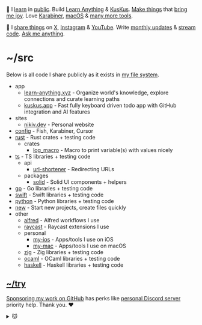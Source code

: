 👋 I [learn](https://wiki.nikiv.dev/sharing/everything-I-know) in [public](https://wiki.nikiv.dev/). Build [Learn Anything](https://github.com/learn-anything/learn-anything.xyz) & [KusKus](https://github.com/kuskusapp/kuskus). [Make things](https://nikiv.dev/projects) that [bring me joy](https://nikiv.dev/likes). Love [Karabiner](https://wiki.nikiv.dev/macOS/apps/karabiner/), [macOS](https://github.com/nikitavoloboev/my-mac) & [many more tools](https://wiki.nikiv.dev/sharing/my-workflow).

💛 I [share things](https://wiki.nikiv.dev/sharing/) on [X](https://twitter.com/nikitavoloboev), [Instagram](https://www.instagram.com/nikitavoloboev) & [YouTube](https://www.youtube.com/channel/UCEKqrUfr_FMKIO9XSJS4vDw). Write [monthly updates](https://wiki.nikiv.dev/looking-back/) & [stream code](https://www.youtube.com/@nikitavoloboev/streams). [Ask me anything](https://github.com/nikitavoloboev/ama).

# ~/src

Below is all code I share publicly as it exists in [my file system](https://wiki.nikiv.dev/unix/my-file-system).

- app
  - [learn-anything.xyz](https://github.com/learn-anything/learn-anything.xyz) - Organize world's knowledge, explore connections and curate learning paths
  - [kuskus.app](https://github.com/kuskusapp/kuskus) - Fast fully keyboard driven todo app with GitHub integration and AI features
- sites
  - [nikiv.dev](https://github.com/nikitavoloboev/nikiv.dev) - Personal website
- [config](https://github.com/nikitavoloboev/config) - Fish, Karabiner, Cursor
- [rust](https://github.com/nikitavoloboev/rust) - Rust crates + testing code
  - crates
    - [log_macro](https://github.com/nikitavoloboev/log_macro) - Macro to print variable(s) with values nicely
- [ts](https://github.com/nikitavoloboev/ts) - TS libraries + testing code
  - api
    - [url-shortener](https://github.com/nikitavoloboev/url-shortener) - Redirecting URLs
  - packages
    - [solid](https://github.com/nikitavoloboev/solid) - Solid UI components + helpers
- [go](https://github.com/nikitavoloboev/go) - Go libraries + testing code
- [swift](https://github.com/nikitavoloboev/swift) - Swift libraries + testing code
- [python](https://github.com/nikitavoloboev/python) - Python libraries + testing code
- [new](https://github.com/nikitavoloboev/new) - Start new projects, create files quickly
- other
  - [alfred](https://github.com/nikitavoloboev/alfred) - Alfred workflows I use
  - [raycast](https://github.com/nikitavoloboev/raycast) - Raycast extensions I use
  - personal
    - [my-ios](https://github.com/nikitavoloboev/my-ios) - Apps/tools I use on iOS
    - [my-mac](https://github.com/nikitavoloboev/my-mac) - Apps/tools I use on macOS
  - [zig](https://github.com/nikitavoloboev/zig) - Zig libraries + testing code
  - [ocaml](https://github.com/nikitavoloboev/ocaml) - OCaml libraries + testing code
  - [haskell](https://github.com/nikitavoloboev/haskell) - Haskell libraries + testing code

## [~/try](https://github.com/nikitavoloboev/try)

[Sponsoring my work on GitHub](https://github.com/sponsors/nikitavoloboev) has perks like [personal Discord server](https://discord.com/invite/TVafwaD23d) priority help. Thank you. ♥️

<details><summary>🐱</summary>
  <br/>
  <a href="https://nikiv.dev">
    <img width="800" heigth="200" src="https://raw.githubusercontent.com/nikitavoloboev/nikitavoloboev/main/cat.jpg"></img>
  </a>
</details>
